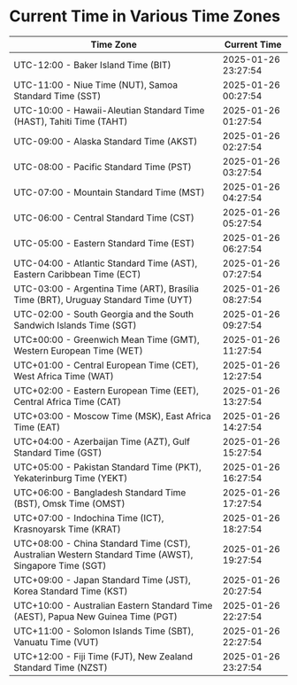 # Current Time in Various Time Zones

| Time Zone | Current Time |
|-----------|--------------|
| UTC-12:00 - Baker Island Time (BIT) | 2025-01-26 23:27:54 |
| UTC-11:00 - Niue Time (NUT), Samoa Standard Time (SST) | 2025-01-26 00:27:54 |
| UTC-10:00 - Hawaii-Aleutian Standard Time (HAST), Tahiti Time (TAHT) | 2025-01-26 01:27:54 |
| UTC-09:00 - Alaska Standard Time (AKST) | 2025-01-26 02:27:54 |
| UTC-08:00 - Pacific Standard Time (PST) | 2025-01-26 03:27:54 |
| UTC-07:00 - Mountain Standard Time (MST) | 2025-01-26 04:27:54 |
| UTC-06:00 - Central Standard Time (CST) | 2025-01-26 05:27:54 |
| UTC-05:00 - Eastern Standard Time (EST) | 2025-01-26 06:27:54 |
| UTC-04:00 - Atlantic Standard Time (AST), Eastern Caribbean Time (ECT) | 2025-01-26 07:27:54 |
| UTC-03:00 - Argentina Time (ART), Brasília Time (BRT), Uruguay Standard Time (UYT) | 2025-01-26 08:27:54 |
| UTC-02:00 - South Georgia and the South Sandwich Islands Time (SGT) | 2025-01-26 09:27:54 |
| UTC±00:00 - Greenwich Mean Time (GMT), Western European Time (WET) | 2025-01-26 11:27:54 |
| UTC+01:00 - Central European Time (CET), West Africa Time (WAT) | 2025-01-26 12:27:54 |
| UTC+02:00 - Eastern European Time (EET), Central Africa Time (CAT) | 2025-01-26 13:27:54 |
| UTC+03:00 - Moscow Time (MSK), East Africa Time (EAT) | 2025-01-26 14:27:54 |
| UTC+04:00 - Azerbaijan Time (AZT), Gulf Standard Time (GST) | 2025-01-26 15:27:54 |
| UTC+05:00 - Pakistan Standard Time (PKT), Yekaterinburg Time (YEKT) | 2025-01-26 16:27:54 |
| UTC+06:00 - Bangladesh Standard Time (BST), Omsk Time (OMST) | 2025-01-26 17:27:54 |
| UTC+07:00 - Indochina Time (ICT), Krasnoyarsk Time (KRAT) | 2025-01-26 18:27:54 |
| UTC+08:00 - China Standard Time (CST), Australian Western Standard Time (AWST), Singapore Time (SGT) | 2025-01-26 19:27:54 |
| UTC+09:00 - Japan Standard Time (JST), Korea Standard Time (KST) | 2025-01-26 20:27:54 |
| UTC+10:00 - Australian Eastern Standard Time (AEST), Papua New Guinea Time (PGT) | 2025-01-26 22:27:54 |
| UTC+11:00 - Solomon Islands Time (SBT), Vanuatu Time (VUT) | 2025-01-26 22:27:54 |
| UTC+12:00 - Fiji Time (FJT), New Zealand Standard Time (NZST) | 2025-01-26 23:27:54 |
